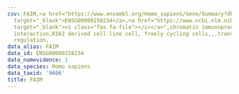 ```yaml
---
csv: FAIM,<a href="https://www.ensembl.org/Homo_sapiens/Gene/Summary?db=core;g=ENSG00000158234"
  target="_blank">ENSG00000158234</a>,<a href="https://www.ncbi.nlm.nih.gov/pubmed/23959860"
  target="_blank"><i class="fas fa-file"></i></a>",chromatin immunoprecipitation assay,direct
  interaction,K562 derived cell line cell, freely cycling cells,,,transcriptional
  regulation,
data_alias: FAIM
data_id: ENSG00000158234
data_numevidence: 1
data_species: Homo sapiens
data_taxid: '9606'
title: FAIM
---
```

